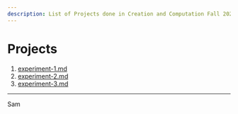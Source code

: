 ```yaml
---
description: List of Projects done in Creation and Computation Fall 2023 - DGIF
---
```


# Projects

1. [experiment-1.md](experiment-1.md "mention")
2. [experiment-2.md](experiment-2.md "mention")
3. [experiment-3.md](experiment-3.md "mention")

***

Sam
